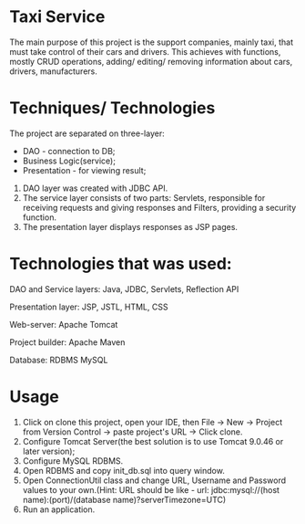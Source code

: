 # Taxi Service
The main purpose of this project is the support companies, mainly taxi, that must take control of their cars and drivers. This achieves with functions, mostly CRUD operations, adding/ editing/ removing information about cars, drivers, manufacturers.

# Techniques/ Technologies
The project are separated on three-layer:
  - DAO - connection to DB;
  - Business Logic(service);
  - Presentation - for viewing result;
1) DAO layer was created with JDBC API.
2) The service layer consists of two parts: Servlets, responsible for receiving requests and giving responses and Filters, providing a security function.
3) The presentation layer displays responses as JSP pages.

# Technologies that was used:
DAO and Service layers: Java, JDBC, Servlets, Reflection API

Presentation layer: JSP, JSTL, HTML, CSS

Web-server: Apache Tomcat

Project builder: Apache Maven

Database: RDBMS MySQL

# Usage
1) Click on clone this project, open your IDE, then File -> New -> Project from Version Control -> paste project's URL -> Click clone.
2) Configure Tomcat Server(the best solution is to use Tomcat 9.0.46 or later version);
3) Configure MySQL RDBMS.
4) Open RDBMS and copy init_db.sql into query window.
5) Open ConnectionUtil class and change URL, Username and Password values to your own.(Hint: URL should be like - url: jdbc:mysql://(host name):(port)/(database name)?serverTimezone=UTC) 
6) Run an application.
